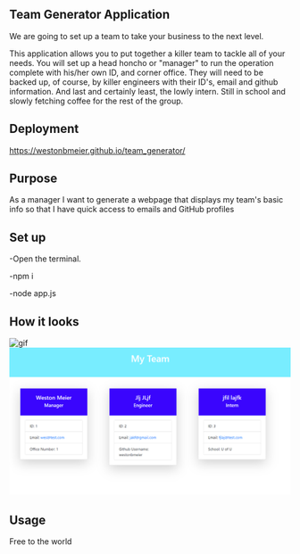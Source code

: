 ## Team Generator Application ##

We are going to set up a team to take your business to the next level. 

This application allows you to put together a killer team to tackle all of your needs. You will set up a head honcho or "manager" to run the operation complete with his/her own ID, and corner office. They will need to be backed up, of course, by killer engineers with their ID's, email and github information. And last and certainly least, the lowly intern. Still in school and slowly fetching coffee for the rest of the group. 

## Deployment ##

https://westonbmeier.github.io/team_generator/

## Purpose ##

As a manager
I want to generate a webpage that displays my team's basic info
so that I have quick access to emails and GitHub profiles

## Set up ##

-Open the terminal.

-npm i 

-node app.js


## How it looks ##

![gif](Screenshots/gif.gif)
![generatedHTML](Screenshots/generatedhtml.png)

## Usage ##

Free to the world 




